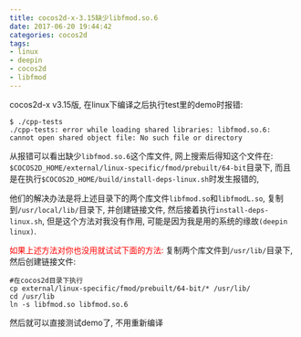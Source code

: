 ```yaml
---
title: cocos2d-x-3.15缺少libfmod.so.6
date: 2017-06-20 19:44:42
categories: cocos2d
tags:
- linux
- deepin
- cocos2d
- libfmod
---
```


cocos2d-x v3.15版, 在linux下编译之后执行test里的demo时报错:
```
$ ./cpp-tests 
./cpp-tests: error while loading shared libraries: libfmod.so.6:
cannot open shared object file: No such file or directory
```
从报错可以看出缺少`libfmod.so.6`这个库文件, 网上搜索后得知这个文件在:
`$COCOS2D_HOME/external/linux-specific/fmod/prebuilt/64-bit`目录下,
而且是在执行`$COCOS2D_HOME/build/install-deps-linux.sh`时发生报错的,

他们的解决办法是将上述目录下的两个库文件`libfmod.so`和`libfmodL.so`,
复制到`/usr/local/lib/`目录下, 并创建链接文件, 然后接着执行`install-deps-linux.sh`,
但是这个方法对我没有作用, 可能是因为我是用的系统的缘故`(deepin linux)`.

<font color=red>如果上述方法对你也没用就试试下面的方法:</font>
复制两个库文件到`/usr/lib/`目录下, 然后创建链接文件:
```
#在cocos2d目录下执行
cp external/linux-specific/fmod/prebuilt/64-bit/* /usr/lib/
cd /usr/lib
ln -s libfmod.so libfmod.so.6
```
然后就可以直接测试demo了, 不用重新编译
